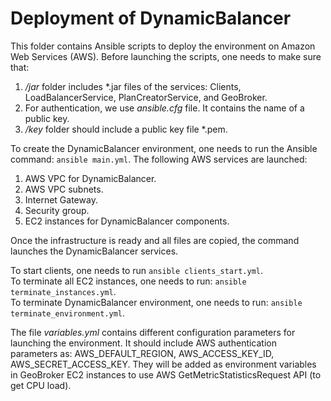 # Deployment of DynamicBalancer

This folder contains Ansible scripts to deploy the environment on Amazon Web Services (AWS). Before launching the scripts, one needs to make sure that:
1. */jar* folder includes *.jar files of the services: Clients, LoadBalancerService, PlanCreatorService, and GeoBroker.
2. For authentication, we use *ansible.cfg* file. It contains the name of a public key. 
3. */key* folder should include a public key file *.pem.

To create the DynamicBalancer environment, one needs to run the Ansible command: `ansible main.yml`. The following AWS services are launched:
1. AWS VPC for DynamicBalancer.
2. AWS VPC subnets.
3. Internet Gateway.
4. Security group.
5. EC2 instances for DynamicBalancer components.

Once the infrastructure is ready and all files are copied, the command launches the DynamicBalancer services. 

To start clients, one needs to run `ansible clients_start.yml`. <br />
To terminate all EC2 instances, one needs to run: `ansible terminate_instances.yml`. <br />
To terminate DynamicBalancer environment, one needs to run: `ansible terminate_environment.yml`. <br />

The file *variables.yml* contains different configuration parameters for launching the environment. It should include AWS authentication parameters as: AWS_DEFAULT_REGION, AWS_ACCESS_KEY_ID, AWS_SECRET_ACCESS_KEY. They will be added as environment variables in GeoBroker EC2 instances to use AWS GetMetricStatisticsRequest API (to get CPU load).

 